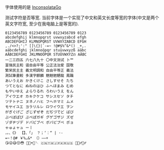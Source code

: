 字体使用的是 [InconsolataGo](https://www.levien.com/type/myfonts/inconsolata.html)

测试字符是否等宽.
当前字体是一个实现了中文和英文长度等宽的字体(中文是两个英文字符宽, 至少在我电脑上是等宽的).
```
0123456789 0123456789 0123456789 0123
abcdefghij klmnopqrst uvwxyzabcd efgh
ABCDEFGHIJ KLMNOPQRST UVWXYZABCD EFGH
,./<>?;':" []\{}|`-=~ !@#$%^&*() _+,.
aäbcdefghi jklmnoöpqr stuüvwxyzß aäbc
AÄBCDEFGHI JKLMNOÖPQR STUÜVWXYZẞ AÄBC
一二三四五 六七八九十 〇中文测试 卜艹
富强民主和 谐自由平等 公正法治爱 国敬
繁栄民主主 義文明調和 自由平等正 義法
測試筆畫較 多漢字麒麟 魑魅魍魉龍 鳳職
あいうえお かきくけこ さしすせそ たち
つてとなに ぬねのはひ ふへほまみ むめ
もやいゆえ よらりるれ ろわいうえ をん
アイウエオ カキクケコ サシスセソ タチ
ツテトナニ ヌネノハヒ フヘホマミ ムメ
モヤイユエ ヨラリルレ ロワイウエ ヲン
がぎぐげご ざじずぜぞ だぢづでど ばび
ぶべぼぱぴ ぷぺぽガギ グゲゴザジ ズゼ
ゾダヂヅデ ドバビブベ ボパピプペ ポョ
ゃゅょャュ ー丨
，。、《》 【】、「」 ？；‘：“ | ·-
=~！@# ￥%…&* （）——+
😘😜😅😚😳 🧳🌂☂️🧵🪡 🇨🇳🇹🇼🇯🇵🇰🇷🇺🇸 🤦🏼‍♂️🙆‍♂️
```
